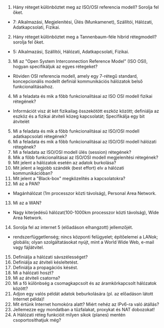 1. Hány réteget különböztet meg az ISO/OSI referencia modell? Sorolja fel őket.
 - 7: Alkalmazási, Megjelenítési, Ülés (Munkamenet), Szállítói, Hálózati, Adatkapcsolati, Fizikai.
2. Hány réteget különböztet meg a Tannenbaum-féle hibrid rétegmodell? sorolja fel őket.
 - 5: Alkalmazási, Szállítói, Hálózati, Adatkapcsolati, Fizikai.
3. Mi az "Open System Interconnection Reference Model" (ISO OSI), hogyan specifikáljuk az egyes rétegeket?
 - Röviden OSI referencia modell, amely egy 7-rétegű standard, koncepcionális modellt definiál kommunikációs hálózatok belső funkcionalitásaihoz.
4. Mi a feladata és mik a főbb funkcionalitásai az ISO OSI modell fizikai rétegének?
 - Információt visz át két fizikailag összekötött eszköz között; definiálja az eszköz és a  fizikai átviteli közeg kapcsolatát; Specifikálja egy bit átvitelét
5. Mi a feladata és mik a főbb funkcionalitásai az ISO/OSI modell adatkapcsolati rétegének?
6. Mi a feladata és mik a főbb funkcionalitásai az ISO/OSI modell hálózati rétegének?
7. Mi a feladata az ISO/OSI modell ülés (session) rétegének?
8. Mik a főbb funkcionalitásai az ISO/OSI modell megjelenítési rétegének?
9. Mit jelent a hálózatok esetén az adatok burkolása? 
10. Mit jelent a legjobb szándék (best effort) elv a hálózati kommunikációban?
11. Mit jelent a "Black-box" megközelítés a kapcsolatokra?
12. Mi az a PAN?
  - Magánhálózat (1m processzor közti távolság), Personal Area Network.
13. Mi az a WAN?
 - Nagy kiterjedésű hálózat(100-1000km processzor közti távolság), Wide Area Network.
14. Sorolja fel az internet 5 (előadáson elhangzott) jellemzőjét.
 - rendszerfüggetlenség; nincs központi felügyelet; építőelemei a LANok; globális; olyan szolgáltatásokat nyújt, mint a World Wide Web, e-mail vagy fájlátvitel.
15. Definiálja a hálózati sávszélességet? 
16. Definiálja az átviteli késleltetést.
17. Definiálja a propagációs késést.
18. Mi a hálózati hoszt?
19. Mi az átviteli csatorna?
20. Mi a fő különbség a csomagkapcsolt és az áramkörkapcsolt hálózatok között?
21. Adjon egy valós példát adatok beburkolására (pl. az előadáson látott Internet példa)!
22. Mit értünk Internet homokóra alatt? Miért nehéz az IPv6-ra való átállás?
23. Jellemezze egy mondatban a tűzfalakat, proxykat és NAT dobozokat!
24. A Hálózati réteg funkcióit milyen síkok (planes) mentén csoportosíthatjuk még?
